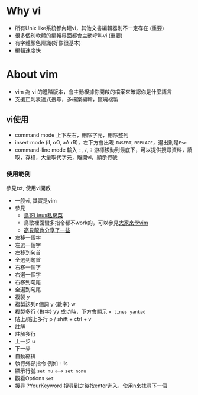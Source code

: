 # Why vi 
* 所有Unix like系統都內建vi，其他文書編輯器則不一定存在 (重要)
* 很多個別軟體的編輯界面都會主動呼叫vi (重要)
* 有字體顏色辨識(好像很基本)
* 編輯速度快
# About vim
* vim 為 vi 的進階版本，會主動根據你開啟的檔案來確認你是什麼語言
* 支援正則表達式搜尋，多檔案編輯，區塊複製
## vi使用
* command mode 上下左右，刪除字元，刪除整列
* insert mode  (iI, oO, aA rR)，左下方會出現 `INSERT`, `REPLACE`，退出則是`Esc`
* command-line mode 輸入 `:`, `/`, `?` 游標移動到最底下，可以提供搜尋資料，讀取，存檔，大量取代字元，離開vi，顯示行號
### 使用範例
參見txt, 使用vi開啟
* 一般vi, 其實是vim
* 參見
  * [鳥哥Linux私房菜](http://linux.vbird.org/linux_basic/0310vi.php)
  * 鳥歌裡面蠻多指令都不work的，可以參見[大家來學vim](http://www.study-area.org/tips/vim/index.html)
  * [高見龍也分享了一些](https://kaochenlong.com/2011/12/28/vim-tips/)
* 左移一個字
* 左選一個字
* 左移到句首
* 全選到句首
* 右移一個字
* 右選一個字
* 右移到句尾
* 全選到句尾
* 複製 y
* 複製該列n個詞 y {數字} w
* 複製多行 {數字} yy 成功時，下方會顯示 `x lines yanked`
* 貼上/貼上多行 p / shift + ctrl + v
* 註解
* 註解多行
* 上一步 u
* 下一步
* 自動縮排
* 執行外部指令 例如 : !ls
* 顯示行號 `set nu` <--> `set nonu`
* 觀看Options `set`
* 搜尋 ?YourKeyword 搜尋到之後按enter進入，使用n來找尋下一個